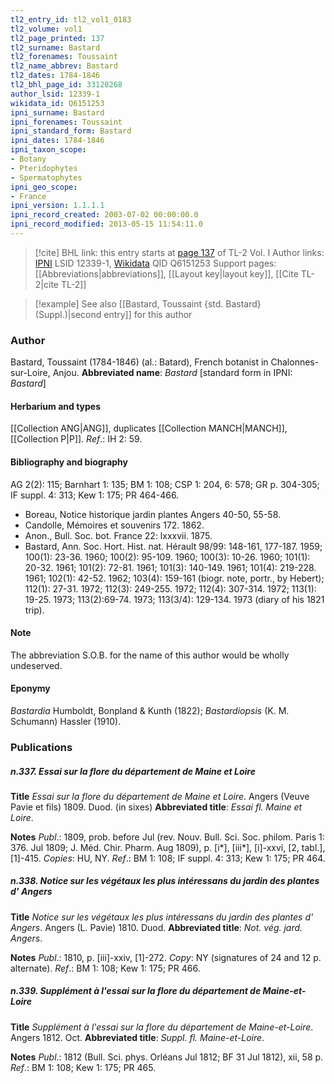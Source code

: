 ```yaml
---
tl2_entry_id: tl2_vol1_0183
tl2_volume: vol1
tl2_page_printed: 137
tl2_surname: Bastard
tl2_forenames: Toussaint
tl2_name_abbrev: Bastard
tl2_dates: 1784-1846
tl2_bhl_page_id: 33120268
author_lsid: 12339-1
wikidata_id: Q6151253
ipni_surname: Bastard
ipni_forenames: Toussaint
ipni_standard_form: Bastard
ipni_dates: 1784-1846
ipni_taxon_scope: 
- Botany
- Pteridophytes
- Spermatophytes
ipni_geo_scope: 
- France
ipni_version: 1.1.1.1
ipni_record_created: 2003-07-02 00:00:00.0
ipni_record_modified: 2013-05-15 11:54:11.0
---
```


> [!cite] BHL link: this entry starts at [page 137](https://www.biodiversitylibrary.org/page/33120268) of TL-2 Vol. I
> Author links: [IPNI](https://www.ipni.org/a/12339-1) LSID 12339-1, [Wikidata](https://www.wikidata.org/wiki/Q6151253) QID Q6151253
> Support pages: [[Abbreviations|abbreviations]], [[Layout key|layout key]], [[Cite TL-2|cite TL-2]]

> [!example] See also [[Bastard, Toussaint {std. Bastard} (Suppl.)|second entry]] for this author

### Author

Bastard, Toussaint (1784-1846) (al.: Batard), French botanist in Chalonnes-sur-Loire, Anjou. 
**Abbreviated name**: *Bastard* \[standard form in IPNI: *Bastard*\]

#### Herbarium and types

[[Collection ANG|ANG]], duplicates [[Collection MANCH|MANCH]], [[Collection P|P]].
*Ref*.: IH 2: 59.

#### Bibliography and biography

AG 2(2): 115; Barnhart 1: 135; BM 1: 108; CSP 1: 204, 6: 578; GR p. 304-305; IF suppl. 4: 313; Kew 1: 175; PR 464-466.
- Boreau, Notice historique jardin plantes Angers 40-50, 55-58.
- Candolle, Mémoires et souvenirs 172. 1862.
- Anon., Bull. Soc. bot. France 22: lxxxvii. 1875.
- Bastard, Ann. Soc. Hort. Hist. nat. Hérault 98/99: 148-161, 177-187. 1959; 100(1): 23-36. 1960; 100(2): 95-109. 1960; 100(3): 10-26. 1960; 101(1): 20-32. 1961; 101(2): 72-81. 1961; 101(3): 140-149. 1961; 101(4): 219-228. 1961; 102(1): 42-52. 1962; 103(4): 159-161 (biogr. note, portr., by Hebert); 112(1): 27-31. 1972; 112(3): 249-255. 1972; 112(4): 307-314. 1972; 113(1): 19-25. 1973; 113(2):69-74. 1973; 113(3/4): 129-134. 1973 (diary of his 1821 trip).

#### Note

The abbreviation S.O.B. for the name of this author would be wholly undeserved.

#### Eponymy

*Bastardia* Humboldt, Bonpland & Kunth (1822); *Bastardiopsis* (K. M. Schumann) Hassler (1910).

### Publications

##### n.337. Essai sur la flore du département de Maine et Loire

**Title**
*Essai sur la flore du département de Maine et Loire*. Angers (Veuve Pavie et fils) 1809. Duod. (in sixes)
**Abbreviated title**: *Essai fl. Maine et Loire*.

**Notes**
*Publ*.: 1809, prob. before Jul (rev. Nouv. Bull. Sci. Soc. philom. Paris 1: 376. Jul 1809; J. Méd. Chir. Pharm. Aug 1809), p. \[i\*\], \[iii\*\], \[i\]-xxvi, \[2, tabl.\], \[1\]-415. *Copies*: HU, NY.
*Ref*.: BM 1: 108; IF suppl. 4: 313; Kew 1: 175; PR 464.

##### n.338. Notice sur les végétaux les plus intéressans du jardin des plantes d' Angers

**Title**
*Notice sur les végétaux les plus intéressans du jardin des plantes d' Angers*. Angers (L. Pavie) 1810. Duod.
**Abbreviated title**: *Not. vég. jard. Angers*.

**Notes**
*Publ*.: 1810, p. \[iii\]-xxiv, \[1\]-272. *Copy*: NY (signatures of 24 and 12 p. alternate).
*Ref*.: BM 1: 108; Kew 1: 175; PR 466.

##### n.339. Supplément à l'essai sur la flore du département de Maine-et-Loire

**Title**
*Supplément à l'essai sur la flore du département de Maine-et-Loire*. Angers 1812. Oct.
**Abbreviated title**: *Suppl. fl. Maine-et-Loire*.

**Notes**
*Publ*.: 1812 (Bull. Sci. phys. Orléans Jul 1812; BF 31 Jul 1812), xii, 58 p.
*Ref*.: BM 1: 108; Kew 1: 175; PR 465.

